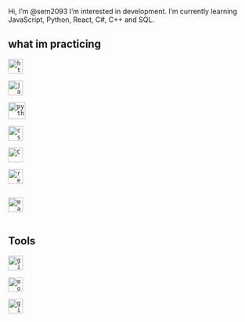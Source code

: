 Hi, I’m @sem2093
 I’m interested in development.
 I’m currently learning JavaScript, Python, React, C#, C++ and SQL.
 
 
<h2>what im practicing</h2>

<code><img title="HTML 5" alt="html5" width="30px" src="https://cdn.jsdelivr.net/gh/devicons/devicon/icons/html5/html5-original.svg" /></code>

<code><img title="JavaScript" alt="javascript" width="30px" src="https://cdn.jsdelivr.net/gh/devicons/devicon/icons/javascript/javascript-original.svg" /></code>

<code><img title="Python" alt="python" width="35px" src="https://cdn.jsdelivr.net/gh/devicons/devicon/icons/python/python-original.svg" /></code>

<code><img title="CSS 3" alt="css 3" width="30px" src="https://cdn.jsdelivr.net/gh/devicons/devicon/icons/css3/css3-original.svg" /></code>

<code><img title="C" alt="C" width="30px" src="https://cdn.jsdelivr.net/gh/devicons/devicon/icons/c/c-original.svg" /></code>


<code><img title="ReactJS" alt="react js" width="30px" src="https://cdn.jsdelivr.net/gh/devicons/devicon/icons/react/react-original.svg" /></code>

<code> <img title="Markdown" alt="markdown" width="30px" src="https://cdn.jsdelivr.net/gh/devicons/devicon/icons/markdown/markdown-original.svg" /></code>
</br></br>

<h2>Tools</h2>


<code><img title="Git" alt="git" width="30px" src="https://cdn.jsdelivr.net/gh/devicons/devicon/icons/git/git-original.svg" /></code>

<code><img title="Mozilla Firefox" alt="mozilla firefox" width="30px" src="https://cdn.jsdelivr.net/gh/devicons/devicon/icons/firefox/firefox-original.svg" /></code>


<code><img title="GitHub" alt="github" width="30px" src="https://cdn.jsdelivr.net/gh/devicons/devicon/icons/github/github-original.svg" /></code>



 

<!---
sem2093/sem2093 is a ✨ special ✨ repository because its `README.md` (this file) appears on your GitHub profile.
You can click the Preview link to take a look at your changes.
--->
